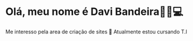  <h1>Olá, meu nome é Davi Bandeira👦🏻💻</h1>
 Me interesso pela area de criação de sites
🌱 Atualmente estou cursando T.I
